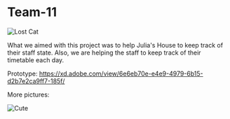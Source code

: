 # Team-11


![Lost Cat](http://www.cutestpaw.com/wp-content/uploads/2011/11/To-infinity-and-beyond.jpeg)

What we aimed with this project was to help Julia's House to keep track of their staff state. Also, we are helping the staff to keep track of their timetable each day.

Prototype: https://xd.adobe.com/view/6e6eb70e-e4e9-4979-6b15-d2b7e2ca9ff7-185f/


More pictures:

![Cute](https://boygeniusreport.files.wordpress.com/2015/06/funny-cat.jpg?quality=98&strip=all&w=782)
